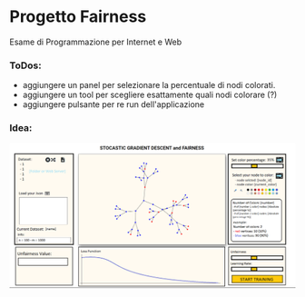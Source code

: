 # Progetto Fairness

Esame di Programmazione per Internet e Web
### ToDos: 
- aggiungere un panel per selezionare la percentuale di nodi colorati.
- aggiungere un tool per scegliere esattamente quali nodi colorare (?)
- aggiungere pulsante per re run dell'applicazione

### Idea:
![Alt text](images/mvp_1.png "Title")
